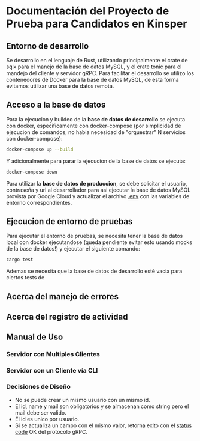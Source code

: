 # Documentación del Proyecto de Prueba para Candidatos en Kinsper

## Entorno de desarrollo 

Se desarrollo en el lenguaje de Rust, utilizando principalmente el crate de sqlx para el manejo de la base de datos MySQL, y el crate tonic para el mandejo del cliente y servidor gRPC. Para facilitar el desarrollo se utilizo los contenedores de Docker para la base de datos MySQL, de esta forma evitamos utilizar una base de datos remota.

## Acceso a la base de datos

Para la ejecucion y buildeo de la **base de datos de desarrollo** se ejecuta con docker, especificamente con docker-compose (por simplicidad de ejecucion de comandos, no habia necesidad de "orquestrar" N servicios con docker-compose):

```bash
docker-compose up --build
```

Y adicionalmente para parar la ejecucion de la base de datos se ejecuta:

```bash
docker-compose down
```

Para utilizar la **base de datos de produccion**, se debe solicitar el usuario, contraseña y url al desarrollador para asi ejecutar la base de datos MySQL provista por Google Cloud y actualizar el archivo [.env](.env) con las variables de entorno correspondientes.

## Ejecucion de entorno de pruebas 

Para ejecutar el entorno de pruebas, se necesita tener la base de datos local con docker ejecutandose (queda pendiente evitar esto usando mocks de la base de datos!) y ejecutar el siguiente comando:

```bash
cargo test
```

Ademas se necesita que la base de datos de desarrollo esté vacia para ciertos tests de 

## Acerca del manejo de errores

## Acerca del registro de actividad 

## Manual de Uso

### Servidor con Multiples Clientes 

### Servidor con un Cliente vía CLI

### Decisiones de Diseño

- No se puede crear un mismo usuario con un mismo id.
- El id, name y mail son obligatorios y se almacenan como string pero el mail debe ser valido.
- El id es unico por usuario.
- Si se actualiza un campo con el mismo valor, retorna exito con el [status code](https://github.com/grpc/grpc/blob/master/doc/statuscodes.md#status-codes-and-their-use-in-grpc) OK del protocolo gRPC.

